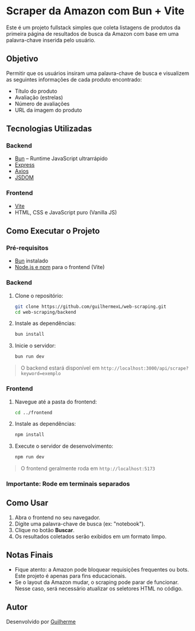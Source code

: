 # Scraper da Amazon com Bun + Vite

Este é um projeto fullstack simples que coleta listagens de produtos da primeira página de resultados de busca da Amazon com base em uma palavra-chave inserida pelo usuário.

## Objetivo

Permitir que os usuários insiram uma palavra-chave de busca e visualizem as seguintes informações de cada produto encontrado:

* Título do produto
* Avaliação (estrelas)
* Número de avaliações
* URL da imagem do produto

## Tecnologias Utilizadas

### Backend

* [Bun](https://bun.sh/) – Runtime JavaScript ultrarrápido
* [Express](https://expressjs.com/)
* [Axios](https://axios-http.com/)
* [JSDOM](https://github.com/jsdom/jsdom)

### Frontend

* [Vite](https://vitejs.dev/)
* HTML, CSS e JavaScript puro (Vanilla JS)

## Como Executar o Projeto

### Pré-requisitos

* [Bun](https://bun.sh/docs/installation) instalado
* [Node.js e npm](https://nodejs.org/) para o frontend (Vite)

### Backend

1. Clone o repositório:

   ```bash
   git clone https://github.com/guilhermexL/web-scraping.git
   cd web-scraping/backend
   ```

2. Instale as dependências:

   ```bash
   bun install
   ```

3. Inicie o servidor:

   ```bash
   bun run dev
   ```

> O backend estará disponível em `http://localhost:3000/api/scrape?keyword=exemplo`

### Frontend

1. Navegue até a pasta do frontend:

   ```bash
   cd ../frontend
   ```

2. Instale as dependências:

   ```bash
   npm install
   ```

3. Execute o servidor de desenvolvimento:

   ```bash
   npm run dev
   ```

> O frontend geralmente roda em `http://localhost:5173`

### Importante: Rode em terminais separados

## Como Usar

1. Abra o frontend no seu navegador.
2. Digite uma palavra-chave de busca (ex: "notebook").
3. Clique no botão **Buscar**.
4. Os resultados coletados serão exibidos em um formato limpo.

## Notas Finais

* Fique atento: a Amazon pode bloquear requisições frequentes ou bots. Este projeto é apenas para fins educacionais.
* Se o layout da Amazon mudar, o scraping pode parar de funcionar. Nesse caso, será necessário atualizar os seletores HTML no código.

## Autor

Desenvolvido por [Guilherme](https://www.linkedin.com/in/guilhermee-santos/)
